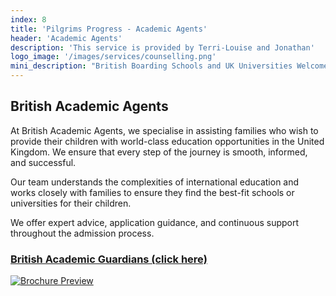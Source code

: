 ```yaml
---
index: 8
title: 'Pilgrims Progress - Academic Agents'
header: 'Academic Agents'
description: 'This service is provided by Terri-Louise and Jonathan'
logo_image: '/images/services/counselling.png'
mini_description: "British Boarding Schools and UK Universities Welcome to British Academic Agents at British Academic Agents, we specialise in assisting Indian families who wish to provide their children with world-class education opportunities in the United Kingdom. From prestigious private boarding schools to top-tier universities, we ensure that every step of the journey is smooth, informed, and successful."
---
```


## British Academic Agents 

At British Academic Agents, we specialise in assisting families who wish to provide their children with world-class education opportunities in the United Kingdom.
We ensure that every step of the journey is smooth, informed, and successful.

Our team understands the complexities of international education and works closely with families to ensure they find the best-fit schools or universities for their children.

We offer expert advice, application guidance, and continuous support throughout the admission process.

### [British Academic Guardians (click here)](https://www.britishacademicguardians.com/online-ordering)


[![Brochure Preview](http://pilgrimsprogress.biz/image.png)](http://pilgrimsprogress.biz/Cert_47059_72472_1.pdf)